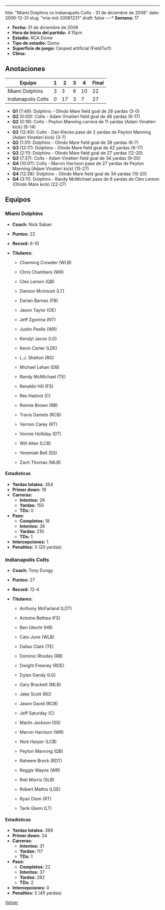 ---
title: "Miami Dolphins vs Indianapolis Colts - 31 de diciembre de 2006"
date: 2006-12-31
slug: "mia-ind-20061231"
draft: false
---* **Semana:** 17
* **Fecha:** 31 de diciembre de 2006
* **Hora de Inicio del partido:** 4:15pm
* **Estadio:** RCA Dome
* **Tipo de estadio:** Domo
* **Superficie de juego:** Césped artificial (FieldTurf)
* **Clima:** 




## Anotaciones
| Equipo | 1 | 2 | 3 | 4 | Final |
|--------|---|---|---|---|-------|
| Miami Dolphins  | 3 | 3 | 6 | 10  | 22 |
| Indianapolis Colts  | 0 | 17 | 3 | 7  | 27 |
* **Q1** (7:49): Dolphins - Olindo Mare field goal de 28 yardas (3-0)
* **Q2** (0:00): Colts - Adam Vinatieri field goal de 46 yardas (6-17)
* **Q2** (0:19): Colts - Peyton Manning carrera de 11 yardas (Adam Vinatieri kick) (6-14)
* **Q2** (12:40): Colts - Dan Klecko pase de 2 yardas de Peyton Manning (Adam Vinatieri kick) (3-7)
* **Q2** (1:31): Dolphins - Olindo Mare field goal de 38 yardas (6-7)
* **Q3** (13:17): Dolphins - Olindo Mare field goal de 42 yardas (9-17)
* **Q3** (2:11): Dolphins - Olindo Mare field goal de 27 yardas (12-20)
* **Q3** (7:37): Colts - Adam Vinatieri field goal de 34 yardas (9-20)
* **Q4** (10:07): Colts - Marvin Harrison pase de 27 yardas de Peyton Manning (Adam Vinatieri kick) (15-27)
* **Q4** (12:38): Dolphins - Olindo Mare field goal de 34 yardas (15-20)
* **Q4** (3:11): Dolphins - Randy McMichael pase de 6 yardas de Cleo Lemon (Olindo Mare kick) (22-27)


## Equipos


### Miami Dolphins
* **Coach:** Nick Saban
* **Puntos:** 22
* **Record:** 6-10
* **Titulares:** 

  * Channing Crowder (WLB) 

  * Chris Chambers (WR) 

  * Cleo Lemon (QB) 

  * Damion McIntosh (LT) 

  * Darian Barnes (FB) 

  * Jason Taylor (OE) 

  * Jeff Zgonina (NT) 

  * Justin Peelle (WR) 

  * Kendyl Jacox (LG) 

  * Kevin Carter (LDE) 

  * L.J. Shelton (RG) 

  * Michael Lehan (DB) 

  * Randy McMichael (TE) 

  * Renaldo Hill (FS) 

  * Rex Hadnot (C) 

  * Ronnie Brown (RB) 

  * Travis Daniels (RCB) 

  * Vernon Carey (RT) 

  * Vonnie Holliday (DT) 

  * Will Allen (LCB) 

  * Yeremiah Bell (SS) 

  * Zach Thomas (MLB) 

#### Estadísticas
* **Yardas totales:** 354
* **Primer down:** 19
* **Carreras:**
  * **Intentos:** 26
  * **Yardas:** 150
  * **TDs:** 0
* **Pase:**
  * **Completos:** 18
  * **Intentos:** 36
  * **Yardas:** 210
  * **TDs:** 1
* **Intercepciones:** 1
* **Penalties:** 3 (20 yardas)

### Indianapolis Colts
* **Coach:** Tony Dungy
* **Puntos:** 27
* **Record:** 12-4
* **Titulares:** 

  * Anthony McFarland (LDT) 

  * Antoine Bethea (FS) 

  * Ben Utecht (HB) 

  * Cato June (WLB) 

  * Dallas Clark (TE) 

  * Dominic Rhodes (RB) 

  * Dwight Freeney (RDE) 

  * Dylan Gandy (LG) 

  * Gary Brackett (MLB) 

  * Jake Scott (RG) 

  * Jason David (RCB) 

  * Jeff Saturday (C) 

  * Marlin Jackson (SS) 

  * Marvin Harrison (WR) 

  * Nick Harper (LCB) 

  * Peyton Manning (QB) 

  * Raheem Brock (RDT) 

  * Reggie Wayne (WR) 

  * Rob Morris (SLB) 

  * Robert Mathis (LDE) 

  * Ryan Diem (RT) 

  * Tarik Glenn (LT) 

#### Estadísticas
* **Yardas totales:** 399
* **Primer down:** 24
* **Carreras:**
  * **Intentos:** 31
  * **Yardas:** 117
  * **TDs:** 1
* **Pase:**
  * **Completos:** 22
  * **Intentos:** 37
  * **Yardas:** 282
  * **TDs:** 2
* **Intercepciones:** 0
* **Penalties:** 5 (45 yardas)


[Volver](/historia/2006)
